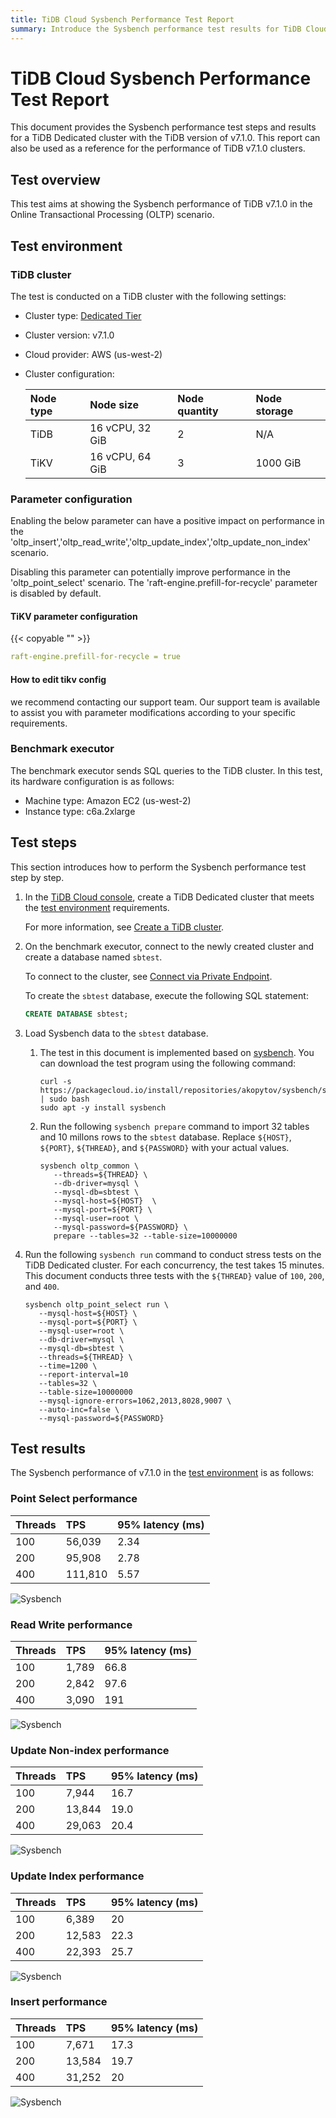 ```yaml
---
title: TiDB Cloud Sysbench Performance Test Report
summary: Introduce the Sysbench performance test results for TiDB Cloud.
---
```


# TiDB Cloud Sysbench Performance Test Report

This document provides the Sysbench performance test steps and results for a TiDB Dedicated cluster with the TiDB version of v7.1.0. This report can also be used as a reference for the performance of TiDB v7.1.0 clusters.

## Test overview

This test aims at showing the Sysbench performance of TiDB v7.1.0 in the Online Transactional Processing (OLTP) scenario.

## Test environment

### TiDB cluster

The test is conducted on a TiDB cluster with the following settings:

- Cluster type: [Dedicated Tier](/tidb-cloud/select-cluster-tier.md#dedicated-tier)
- Cluster version: v7.1.0
- Cloud provider: AWS (us-west-2)
- Cluster configuration:

   | Node type | Node size | Node quantity | Node storage |
   |:----------|:----------|:----------|:----------|
   | TiDB      | 16 vCPU, 32 GiB | 2 | N/A |
   | TiKV      | 16 vCPU, 64 GiB | 3 | 1000 GiB |


### Parameter configuration

   Enabling the below parameter can have a positive impact on performance in the 'oltp_insert','oltp_read_write','oltp_update_index','oltp_update_non_index' scenario.

   Disabling this parameter can potentially improve performance in the 'oltp_point_select' scenario. The 'raft-engine.prefill-for-recycle' parameter is disabled by default.

#### TiKV parameter configuration

{{< copyable "" >}}

```yaml
raft-engine.prefill-for-recycle = true
```

#### How to edit tikv config
we recommend contacting our support team. Our support team is available to assist you with parameter modifications according to your specific requirements.

### Benchmark executor

The benchmark executor sends SQL queries to the TiDB cluster. In this test, its hardware configuration is as follows:

- Machine type: Amazon EC2 (us-west-2)
- Instance type: c6a.2xlarge

## Test steps

This section introduces how to perform the Sysbench performance test step by step.

1. In the [TiDB Cloud console](https://tidbcloud.com/), create a TiDB Dedicated cluster that meets the [test environment](#tidb-cluster) requirements.

   For more information, see [Create a TiDB cluster](/tidb-cloud/create-tidb-cluster.md).

2. On the benchmark executor, connect to the newly created cluster and create a database named `sbtest`.

   To connect to the cluster, see [Connect via Private Endpoint](/tidb-cloud/set-up-private-endpoint-connections.md).

   To create the `sbtest` database, execute the following SQL statement:

   ```sql
   CREATE DATABASE sbtest;
   ```

3. Load Sysbench data to the `sbtest` database.

   1. The test in this document is implemented based on [sysbench](https://github.com/akopytov/sysbench). You can download the test program using the following command:

      ```shell
      curl -s https://packagecloud.io/install/repositories/akopytov/sysbench/script.deb.sh | sudo bash
      sudo apt -y install sysbench
      ```

   2. Run the following `sysbench prepare` command to import 32 tables and 10 millons rows to the `sbtest` database. Replace `${HOST}`, `${PORT}`, `${THREAD}`, and `${PASSWORD}` with your actual values. 

      ```shell
      sysbench oltp_common \
         --threads=${THREAD} \
         --db-driver=mysql \
         --mysql-db=sbtest \
         --mysql-host=${HOST}  \
         --mysql-port=${PORT} \
         --mysql-user=root \
         --mysql-password=${PASSWORD} \
         prepare --tables=32 --table-size=10000000
      ```

5. Run the following `sysbench run` command to conduct stress tests on the TiDB Dedicated cluster. For each concurrency, the test takes 15 minutes. This document conducts three tests with the `${THREAD}` value of `100`, `200`, and `400`.

   ```shell
   sysbench oltp_point_select run \
      --mysql-host=${HOST} \
      --mysql-port=${PORT} \
      --mysql-user=root \
      --db-driver=mysql \
      --mysql-db=sbtest \
      --threads=${THREAD} \
      --time=1200 \
      --report-interval=10 
      --tables=32 \
      --table-size=10000000 
      --mysql-ignore-errors=1062,2013,8028,9007 \
      --auto-inc=false \
      --mysql-password=${PASSWORD}
   ```

## Test results

The Sysbench performance of v7.1.0 in the [test environment](#test-environment) is as follows:
### Point Select performance

| Threads |  TPS | 95% latency (ms)|
|:--------|:----------|:----------|
| 100  | 56,039 | 2.34 |
| 200 | 95,908 | 2.78 |
| 400 | 111,810 | 5.57 |

![Sysbench](/media/tidb-cloud/v7.1.0-oltp_select_point.png)

### Read Write performance

| Threads |  TPS | 95% latency (ms)|
|:--------|:----------|:----------|
| 100  | 1,789 | 66.8 |
| 200 | 2,842 | 97.6 |
| 400 | 3,090 | 191 |

![Sysbench](/media/tidb-cloud/v.7.1.0-oltp_read_write.png)

### Update Non-index performance

| Threads |  TPS | 95% latency (ms)|
|:--------|:----------|:----------|
| 100  | 7,944 | 16.7 |
| 200 | 13,844 | 19.0 |
| 400 | 29,063 | 20.4 |

![Sysbench](/media/tidb-cloud/v7.1.0-oltp_update_non_index.png)

### Update Index performance

| Threads |  TPS | 95% latency (ms)|
|:--------|:----------|:----------|
| 100  | 6,389 | 20 |
| 200 | 12,583 | 22.3 |
| 400 | 22,393 | 25.7 |

![Sysbench](/media/tidb-cloud/v7.1.0-oltp_update_index.png)

### Insert performance

| Threads |  TPS | 95% latency (ms)|
|:--------|:----------|:----------|
| 100  | 7,671 | 17.3 |
| 200 | 13,584 | 19.7 |
| 400 | 31,252 | 20 |

![Sysbench](/media/tidb-cloud/v7.1.0-oltp_insert.png)
